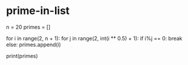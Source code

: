 # prime-in-list
n = 20
primes = []

for i in range(2, n + 1):
	for j in range(2, int(i ** 0.5) + 1):
 		if i%j == 0:
 			break
	else:
		primes.append(i)

print(primes)
